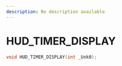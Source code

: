 ```yaml
---
description: No description available 
---
```


# HUD_TIMER_DISPLAY

```cpp
void HUD_TIMER_DISPLAY(int _Unk0);
```